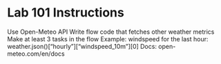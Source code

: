 # Lab 101 Instructions
Use Open-Meteo API
Write flow code that fetches other weather metrics
Make at least 3 tasks in the flow
Example: windspeed for the last hour: weather.json()[“hourly”][“windspeed_10m”][0]
Docs: open-meteo.com/en/docs